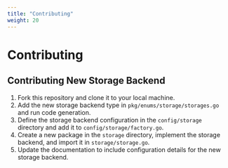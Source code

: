 ```yaml
---
title: "Contributing"
weight: 20
---
```


# Contributing

## Contributing New Storage Backend

1. Fork this repository and clone it to your local machine.
2. Add the new storage backend type in `pkg/enums/storage/storages.go` and run code generation.
3. Define the storage backend configuration in the `config/storage` directory and add it to `config/storage/factory.go`.
4. Create a new package in the `storage` directory, implement the storage backend, and import it in `storage/storage.go`.
5. Update the documentation to include configuration details for the new storage backend.